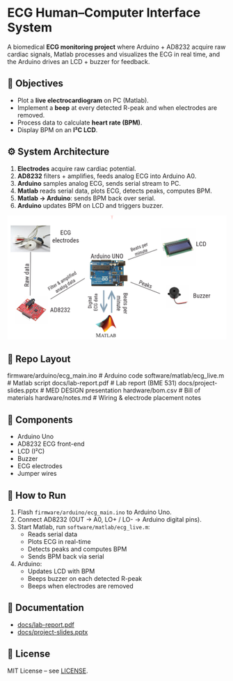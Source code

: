 # ECG Human–Computer Interface System

A biomedical **ECG monitoring project** where Arduino + AD8232 acquire raw cardiac signals, Matlab processes and visualizes the ECG in real time, and the Arduino drives an LCD + buzzer for feedback.

## 🎯 Objectives
- Plot a **live electrocardiogram** on PC (Matlab).
- Implement a **beep** at every detected R-peak and when electrodes are removed.
- Process data to calculate **heart rate (BPM)**.
- Display BPM on an **I²C LCD**.

## ⚙️ System Architecture
1. **Electrodes** acquire raw cardiac potential.
2. **AD8232** filters + amplifies, feeds analog ECG into Arduino A0.
3. **Arduino** samples analog ECG, sends serial stream to PC.
4. **Matlab** reads serial data, plots ECG, detects peaks, computes BPM.
5. **Matlab → Arduino**: sends BPM back over serial.
6. **Arduino** updates BPM on LCD and triggers buzzer.

![diagram](docs/architecture-diagram.png)

## 📂 Repo Layout
firmware/arduino/ecg_main.ino # Arduino code
software/matlab/ecg_live.m # Matlab script
docs/lab-report.pdf # Lab report (BME 531)
docs/project-slides.pptx # MED DESIGN presentation
hardware/bom.csv # Bill of materials
hardware/notes.md # Wiring & electrode placement notes

## 🔧 Components
- Arduino Uno
- AD8232 ECG front-end
- LCD (I²C)
- Buzzer
- ECG electrodes
- Jumper wires

## 🚀 How to Run
1. Flash `firmware/arduino/ecg_main.ino` to Arduino Uno.
2. Connect AD8232 (OUT → A0, LO+ / LO- → Arduino digital pins).
3. Start Matlab, run `software/matlab/ecg_live.m`:
   - Reads serial data
   - Plots ECG in real-time
   - Detects peaks and computes BPM
   - Sends BPM back via serial
4. Arduino:
   - Updates LCD with BPM
   - Beeps buzzer on each detected R-peak
   - Beeps when electrodes are removed

## 📖 Documentation
- [docs/lab-report.pdf](docs/lab-report.pdf)  
- [docs/project-slides.pptx](docs/project-slides.pptx)

## 📜 License
MIT License – see [LICENSE](LICENSE).
